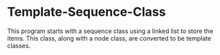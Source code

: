 # Template-Sequence-Class
This program starts with a sequence class using a linked list to store the items. This class, along with a node class, are converted to be template classes.
